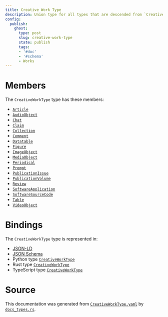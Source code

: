 ```yaml
---
title: Creative Work Type
description: Union type for all types that are descended from `CreativeWork`
config:
  publish:
    ghost:
      type: post
      slug: creative-work-type
      state: publish
      tags:
      - '#doc'
      - '#schema'
      - Works
---
```


# Members

The `CreativeWorkType` type has these members:

- [`Article`](https://stencila.ghost.io/docs/reference/schema/article)
- [`AudioObject`](https://stencila.ghost.io/docs/reference/schema/audio-object)
- [`Chat`](https://stencila.ghost.io/docs/reference/schema/chat)
- [`Claim`](https://stencila.ghost.io/docs/reference/schema/claim)
- [`Collection`](https://stencila.ghost.io/docs/reference/schema/collection)
- [`Comment`](https://stencila.ghost.io/docs/reference/schema/comment)
- [`Datatable`](https://stencila.ghost.io/docs/reference/schema/datatable)
- [`Figure`](https://stencila.ghost.io/docs/reference/schema/figure)
- [`ImageObject`](https://stencila.ghost.io/docs/reference/schema/image-object)
- [`MediaObject`](https://stencila.ghost.io/docs/reference/schema/media-object)
- [`Periodical`](https://stencila.ghost.io/docs/reference/schema/periodical)
- [`Prompt`](https://stencila.ghost.io/docs/reference/schema/prompt)
- [`PublicationIssue`](https://stencila.ghost.io/docs/reference/schema/publication-issue)
- [`PublicationVolume`](https://stencila.ghost.io/docs/reference/schema/publication-volume)
- [`Review`](https://stencila.ghost.io/docs/reference/schema/review)
- [`SoftwareApplication`](https://stencila.ghost.io/docs/reference/schema/software-application)
- [`SoftwareSourceCode`](https://stencila.ghost.io/docs/reference/schema/software-source-code)
- [`Table`](https://stencila.ghost.io/docs/reference/schema/table)
- [`VideoObject`](https://stencila.ghost.io/docs/reference/schema/video-object)

# Bindings

The `CreativeWorkType` type is represented in:

- [JSON-LD](https://stencila.org/CreativeWorkType.jsonld)
- [JSON Schema](https://stencila.org/CreativeWorkType.schema.json)
- Python type [`CreativeWorkType`](https://github.com/stencila/stencila/blob/main/python/python/stencila/types/creative_work_type.py)
- Rust type [`CreativeWorkType`](https://github.com/stencila/stencila/blob/main/rust/schema/src/types/creative_work_type.rs)
- TypeScript type [`CreativeWorkType`](https://github.com/stencila/stencila/blob/main/ts/src/types/CreativeWorkType.ts)

# Source

This documentation was generated from [`CreativeWorkType.yaml`](https://github.com/stencila/stencila/blob/main/schema/CreativeWorkType.yaml) by [`docs_types.rs`](https://github.com/stencila/stencila/blob/main/rust/schema-gen/src/docs_types.rs).
